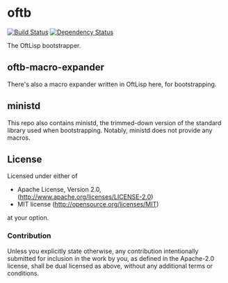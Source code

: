 # oftb

[![Build Status](https://travis-ci.org/oftlisp/oftb.svg?branch=master)](https://travis-ci.org/oftlisp/oftb)
[![Dependency Status](https://deps.rs/repo/github/oftlisp/oftb/status.svg)](https://deps.rs/repo/github/oftlisp/oftb)

The OftLisp bootstrapper.

## oftb-macro-expander

There's also a macro expander written in OftLisp here, for bootstrapping.

## ministd

This repo also contains ministd, the trimmed-down version of the standard library used when bootstrapping.
Notably, ministd does not provide any macros.

## License

Licensed under either of

 * Apache License, Version 2.0, (http://www.apache.org/licenses/LICENSE-2.0)
 * MIT license (http://opensource.org/licenses/MIT)

at your option.

### Contribution

Unless you explicitly state otherwise, any contribution intentionally submitted for inclusion in the work by you, as defined in the Apache-2.0 license, shall be dual licensed as above, without any additional terms or conditions.
